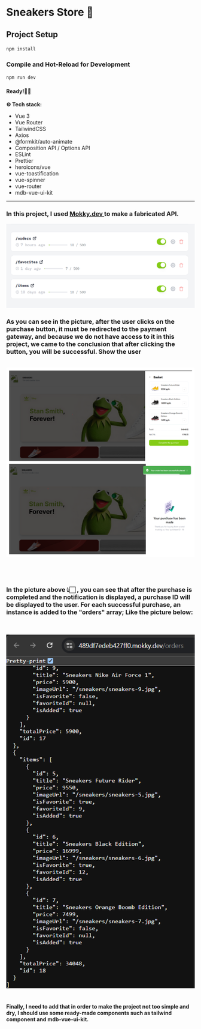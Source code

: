 # Sneakers Store  👟

## Project Setup

```sh
npm install
```

### Compile and Hot-Reload for Development

```sh
npm run dev
```

#### Ready!🫴🏻


**⚙️ Tech stack:**

- Vue 3
- Vue Router
- TailwindCSS
- Axios
- @formkit/auto-animate
- Composition API / Options API
- ESLint
- Prettier
- heroicons/vue
- vue-toastification
- vue-spinner
- vue-router
- mdb-vue-ui-kit

----

<h3>
  In this project, I used <a href="https://mokky.dev/"> Mokky.dev </a> to make a fabricated API.
</h3>

<img src="public/Screenshot 2024-10-02 172755.png">

<br>

<h3> 
As you can see in the picture, after the user clicks on the purchase button, it must be redirected to the payment gateway, and because we do not have access to it in this project, we came to the conclusion that after clicking the button, you will be successful. Show the user 
</h3>

<br>

<div>
  <img src="public/Blank 2 Grids Collage.png">
</div>

<br>
<br>
<br>


<h3>
  In the picture above 👆🏻 , you can see that after the purchase is completed and the notification is displayed, a purchase ID will be displayed to the user.
For each successful purchase, an instance is added to the "orders" array; Like the picture below: 
</h3>

<br>
<br>

<img src="public/Screenshot 2024-10-02 102911.png">

<br>
<br>

<h4>
  Finally, I need to add that in order to make the project not too simple and dry, I should use some ready-made components such as tailwind component and mdb-vue-ui-kit. 
</h4>
